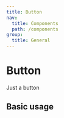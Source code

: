 ```yaml
---
title: Button
nav:
  title: Components
  path: /components
group:
  title: General
---
```


# Button

Just a button

## Basic usage

<code src="./demos/index.tsx" />
